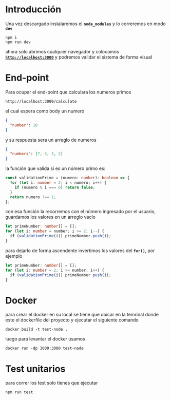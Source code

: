 # Introducción

Una vez descargado instalaremos el **`node_modules`** y lo correremos en modo **`dev`**

```shell
npm i
npm run dev
```

ahora solo abrimos cualquier navegador y colocamos [**`http://localhost:3000`**](http://localhost:3000) y podremos validar el sistema de forma visual

# End-point

Para ocupar el end-point que calculara los numeros primos

```shell
http://localhost:3000/calculate
```

el cual espera como body un numero

```json
{
  "number": 10
}
```

y su respuesta sera un arreglo de numeros

```json
{
  "numbers": [7, 5, 3, 2]
}
```

la función que valida si es un número primo es:

```ts
const validationPrime = (numero: number): boolean => {
  for (let i: number = 2; i < numero; i++) {
    if (numero % i === 0) return false;
  }
  return numero !== 1;
};
```

con esa función la recorremos con el número ingresado por el usuario, guardamos los valores en un arreglo vacío

```ts
let primeNumber: number[] = [];
for (let i: number = number; i >= 2; i--) {
  if (validationPrime(i)) primeNumber.push(i);
}
```

para dejarlo de forma ascendente invertimos los valores del **`for()`**, por ejemplo

```ts
let primeNumber: number[] = [];
for (let i: number = 2; i >= number; i++) {
  if (validationPrime(i)) primeNumber.push(i);
}
```

# Docker

para crear el docker en su local se tiene que ubicar en la temrinal donde este el dockerfile del proyecto y ejecutar el siguiente comando

```shell
docker build -t test-node .
```

luego para levantar el docker usamos

```shell
docker run -dp 3000:3000 test-node
```

# Test unitarios

para correr los test solo tienes que ejecutar

```shell
npm run test
```
